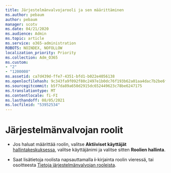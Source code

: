```yaml
---
title: Järjestelmänvalvojarooli ja sen määrittäminen
ms.author: pebaum
author: pebaum
manager: scotv
ms.date: 04/21/2020
ms.audience: Admin
ms.topic: article
ms.service: o365-administration
ROBOTS: NOINDEX, NOFOLLOW
localization_priority: Priority
ms.collection: Adm_O365
ms.custom:
- "2"
- "1200008"
ms.assetid: ca7d439d-ffe7-4351-bfd1-b022e4056138
ms.openlocfilehash: 9c343fa9f092f80c2497e1b0dc76f193b62a01aa4dac7b2be6f1c916e611abbb
ms.sourcegitcommit: b5f7da89a650d2915dc652449623c78be6247175
ms.translationtype: MT
ms.contentlocale: fi-FI
ms.lasthandoff: 08/05/2021
ms.locfileid: "53952534"
---
```

# <a name="admin-roles"></a>Järjestelmänvalvojan roolit

- Jos haluat määrittää roolin, valitse **Aktiiviset käyttäjät** [hallintakeskuksessa](https://admin.microsoft.com/Adminportal/Home#/users), valitse käyttäjänimi ja valitse sitten  **Roolien hallinta**.

- Saat lisätietoja roolista napsauttamalla **i**-kirjainta roolin vieressä, tai osoitteesta [Tietoja järjestelmänvalvojan rooleista](https://docs.microsoft.com/microsoft-365/admin/add-users/about-admin-roles).